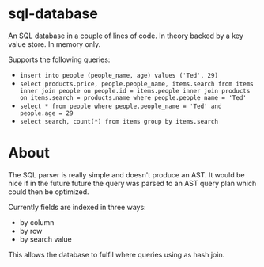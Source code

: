 # sql-database

An SQL database in a couple of lines of code. In theory backed by a key value store. In memory only.

Supports the following queries:

* ```insert into people (people_name, age) values ('Ted', 29)```
* ```select products.price, people.people_name, items.search from items inner join people on people.id = items.people inner join products on items.search = products.name where people.people_name = 'Ted'```
* ```select * from people where people.people_name = 'Ted' and people.age = 29```
* ```select search, count(*) from items group by items.search```

# About

The SQL parser is really simple and doesn't produce an AST. It would be nice if in the future future the query was parsed to an AST query plan which could then be optimized.

Currently fields are indexed in three ways:

* by column
* by row
* by search value

This allows the database to fulfil where queries using as hash join.


